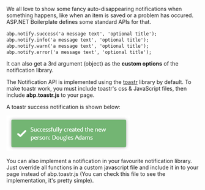 We all love to show some fancy auto-disappearing notifications when
something happens, like when an item is saved or a problem has occured.
ASP.NET Boilerplate defines some standard APIs for that.

    abp.notify.success('a message text', 'optional title');
    abp.notify.info('a message text', 'optional title');
    abp.notify.warn('a message text', 'optional title');
    abp.notify.error('a message text', 'optional title');

It can also get a 3rd argument (object) as the **custom options** of the
notification library.

The Notification API is implemented using the
[toastr](http://codeseven.github.io/toastr/demo.html) library by
default. To make toastr work, you must include toastr's css &
JavaScript files, then include **abp.toastr.js** to your page. 

A toastr success notification is shown below:

<img src="../images/success_notification.png" alt="Success notification using toastr.js" class="img-thumbnail" />

You can also implement a notification in your favourite notification
library. Just override all functions in a custom javascript file and
include it in to your page instead of abp.toastr.js (You can check this
file to see the implementation, it's pretty simple).
